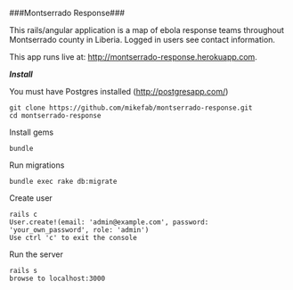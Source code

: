 ###Montserrado Response###

This rails/angular application is a map of ebola response teams throughout Montserrado county in Liberia. Logged in users see contact information.

This app runs live at: http://montserrado-response.herokuapp.com.

***Install***

You must have Postgres installed (http://postgresapp.com/) 

    git clone https://github.com/mikefab/montserrado-response.git
    cd montserrado-response

Install gems

    bundle

Run migrations

    bundle exec rake db:migrate

Create user

    rails c
    User.create!(email: 'admin@example.com', password: 'your_own_password', role: 'admin')
    Use ctrl 'c' to exit the console

Run the server

    rails s
    browse to localhost:3000